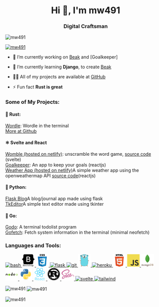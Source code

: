 <h1 align="center">Hi 👋, I'm mw491</h1>
<h3 align="center">Digital Craftsman</h3>

<p align="left"> <img src="https://komarev.com/ghpvc/?username=mw491&label=Profile%20views&color=0e75b6&style=flat-square" alt="mw491" /> </p>

<p align="left"> <a href="https://github.com/ryo-ma/github-profile-trophy"><img src="https://github-profile-trophy.vercel.app/?username=mw491&no-frame=true&theme=darkhub" alt="mw491" /></a> </p>

- 🔭 I’m currently working on [Beak](https://github.com/mw491/Beak) and [Goalkeeper]

- 🌱 I’m currently learning **Django**, to create [Beak](https://github.com/mw491/Beak)

- 👨‍💻 All of my projects are available at [GitHub](https://github.com/mw491?tab=repositories)

- ⚡ Fun fact **Rust is great**

<h3 align="left">Some of My Projects:</h3>
<h4 align="left">🦀 Rust:</h4>
<a href="https://github.com/mw491/wordle-cli">Wordle</a>: Wordle in the terminal<br>
<a href="https://github.com/mw491/rusty">More at Github</a><br>
<h4 align="left">⚛️ Svelte and React</h4>
<a href="https://womble.netlify.app">Womble (hosted on netlify)</a>: unscramble the word game, <a href="https://github.com/mw491/womble">source code</a> (svelte)<br>
<a href="https://github.com/mw491/goalkeeper">Goalkeeper</a>: An app to keep your goals (reactjs)<br>
<a href="https://mw491-react-weather.netlify.app">Weather App (hosted on netlify)</a>A simple weather app using the openweathermap API <a href="https://github.com/mw491/react-weather">source code</a>(reactjs)<br>
<h4 align="left">🐍 Python:</h4>
<a href="https://github.com/mw491/flask_journal">Flask Blog</a>A blog/journal app made using flask<br>
<a href="https://github.com/mw491/TkEditor">TkEditor</a>A simple text editor made using tkinter<br>
<h4 align="left">🐁 Go:</h4>
<a href="https://github.com/mw491/godo">Godo</a>: A terminal todolist program<br>
<a href="https://github.com/mw491/gofetch">Gofetch</a>: Fetch system information in the terminal (minimal neofetch)<br>

<p align="left">
</p>

<h3 align="left">Languages and Tools:</h3>
<p align="left"> <a href="https://www.gnu.org/software/bash/" target="_blank" rel="noreferrer"> <img src="https://www.vectorlogo.zone/logos/gnu_bash/gnu_bash-icon.svg" alt="bash" width="40" height="40"/> </a> <a href="https://getbootstrap.com" target="_blank" rel="noreferrer"> <img src="https://raw.githubusercontent.com/devicons/devicon/master/icons/bootstrap/bootstrap-plain-wordmark.svg" alt="bootstrap" width="40" height="40"/> </a> <a href="https://www.w3schools.com/css/" target="_blank" rel="noreferrer"> <img src="https://raw.githubusercontent.com/devicons/devicon/master/icons/css3/css3-original-wordmark.svg" alt="css3" width="40" height="40"/> </a> <a href="https://flask.palletsprojects.com/" target="_blank" rel="noreferrer"> <img src="https://www.vectorlogo.zone/logos/pocoo_flask/pocoo_flask-icon.svg" alt="flask" width="40" height="40"/> </a> <a href="https://git-scm.com/" target="_blank" rel="noreferrer"> <img src="https://www.vectorlogo.zone/logos/git-scm/git-scm-icon.svg" alt="git" width="40" height="40"/> </a> <a href="https://golang.org" target="_blank" rel="noreferrer"> <img src="https://raw.githubusercontent.com/devicons/devicon/master/icons/go/go-original.svg" alt="go" width="40" height="40"/> </a> <a href="https://heroku.com" target="_blank" rel="noreferrer"> <img src="https://www.vectorlogo.zone/logos/heroku/heroku-icon.svg" alt="heroku" width="40" height="40"/> </a> <a href="https://www.w3.org/html/" target="_blank" rel="noreferrer"> <img src="https://raw.githubusercontent.com/devicons/devicon/master/icons/html5/html5-original-wordmark.svg" alt="html5" width="40" height="40"/> </a> <a href="https://developer.mozilla.org/en-US/docs/Web/JavaScript" target="_blank" rel="noreferrer"> <img src="https://raw.githubusercontent.com/devicons/devicon/master/icons/javascript/javascript-original.svg" alt="javascript" width="40" height="40"/> </a> <a href="https://www.mongodb.com/" target="_blank" rel="noreferrer"> <img src="https://raw.githubusercontent.com/devicons/devicon/master/icons/mongodb/mongodb-original-wordmark.svg" alt="mongodb" width="40" height="40"/> </a> <a href="https://nodejs.org" target="_blank" rel="noreferrer"> <img src="https://raw.githubusercontent.com/devicons/devicon/master/icons/nodejs/nodejs-original-wordmark.svg" alt="nodejs" width="40" height="40"/> </a> <a href="https://www.python.org" target="_blank" rel="noreferrer"> <img src="https://raw.githubusercontent.com/devicons/devicon/master/icons/python/python-original.svg" alt="python" width="40" height="40"/> </a> <a href="https://reactjs.org/" target="_blank" rel="noreferrer"> <img src="https://raw.githubusercontent.com/devicons/devicon/master/icons/react/react-original-wordmark.svg" alt="react" width="40" height="40"/> </a> <a href="https://www.rust-lang.org" target="_blank" rel="noreferrer"> <img src="https://raw.githubusercontent.com/devicons/devicon/master/icons/rust/rust-plain.svg" alt="rust" width="40" height="40"/> </a> <a href="https://sass-lang.com" target="_blank" rel="noreferrer"> <img src="https://raw.githubusercontent.com/devicons/devicon/master/icons/sass/sass-original.svg" alt="sass" width="40" height="40"/> </a> <a href="https://svelte.dev" target="_blank" rel="noreferrer"> <img src="https://upload.wikimedia.org/wikipedia/commons/1/1b/Svelte_Logo.svg" alt="svelte" width="40" height="40"/> </a> <a href="https://tailwindcss.com/" target="_blank" rel="noreferrer"> <img src="https://www.vectorlogo.zone/logos/tailwindcss/tailwindcss-icon.svg" alt="tailwind" width="40" height="40"/> </a> </p>

<p><img align="left" src="https://github-readme-stats.vercel.app/api/top-langs?username=mw491&show_icons=true&theme=dark&hide_border=true&locale=en&layout=compact" alt="mw491" /></p>

<p>&nbsp;<img align="center" src="https://github-readme-stats.vercel.app/api?username=mw491&show_icons=true&theme=dark&hide_border=true&locale=en" alt="mw491" /></p>

<p><img align="center" src="https://github-readme-streak-stats.herokuapp.com/?user=mw491&theme=dark" alt="mw491" /></p>

